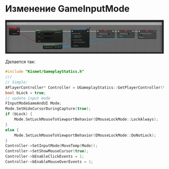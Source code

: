 # Изменение GameInputMode

![e0516fa4027e8f11ce1ab20611b2aee6.png](../images/e0516fa4027e8f11ce1ab20611b2aee6.png)

Делается так:
```cpp
#include "Kismet/GameplayStatics.h"
///
// Simple:
APlayerController* Controller = UGameplayStatics::GetPlayerController(this, 0);
bool bLock = true;
// update input mode
FInputModeGameAndUI Mode;
Mode.SetHideCursorDuringCapture(true);
if (bLock) {
    Mode.SetLockMouseToViewportBehavior(EMouseLockMode::LockAlways);
}
else {
    Mode.SetLockMouseToViewportBehavior(EMouseLockMode::DoNotLock);
}
Controller->SetInputMode(MoveTemp(Mode));
Controller->SetShowMouseCursor(true);
Controller->bEnableClickEvents = 1;
Controller->bEnableMouseOverEvents = 1;
```